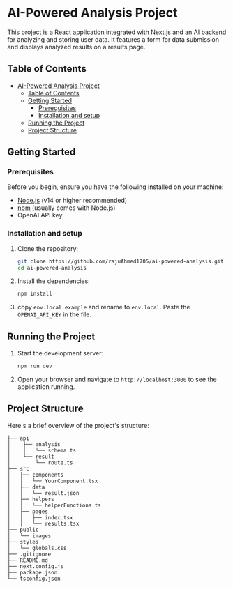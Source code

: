 # AI-Powered Analysis Project

This project is a React application integrated with Next.js and an AI backend for analyzing and storing user data. It features a form for data submission and displays analyzed results on a results page.

## Table of Contents

- [AI-Powered Analysis Project](#ai-powered-analysis-project)
  - [Table of Contents](#table-of-contents)
  - [Getting Started](#getting-started)
    - [Prerequisites](#prerequisites)
    - [Installation and setup](#installation-and-setup)
  - [Running the Project](#running-the-project)
  - [Project Structure](#project-structure)

## Getting Started

### Prerequisites

Before you begin, ensure you have the following installed on your machine:

- [Node.js](https://nodejs.org/) (v14 or higher recommended)
- [npm](https://www.npmjs.com/) (usually comes with Node.js)
- OpenAI API key

### Installation and setup

1. Clone the repository:

   ```bash
   git clone https://github.com/rajuAhmed1705/ai-powered-analysis.git
   cd ai-powered-analysis
   ```

2. Install the dependencies:

   ```bash
   npm install
   ```

3. copy `env.local.example` and rename to `env.local`. Paste the `OPENAI_API_KEY` in the file.

## Running the Project

1. Start the development server:

   ```bash
   npm run dev
   ```

2. Open your browser and navigate to `http://localhost:3000` to see the application running.

## Project Structure

Here's a brief overview of the project's structure:

```plaintext
├── api
│    ├── analysis
│    │   └── schema.ts
│    └── result
│        └── route.ts
├── src
│   ├── components
│   │   └── YourComponent.tsx
│   ├── data
│   │   └── result.json
│   ├── helpers
│   │   └── helperFunctions.ts
│   ├── pages
│   │   ├── index.tsx
│   │   └── results.tsx
├── public
│   └── images
├── styles
│   └── globals.css
├── .gitignore
├── README.md
├── next.config.js
├── package.json
└── tsconfig.json
```

